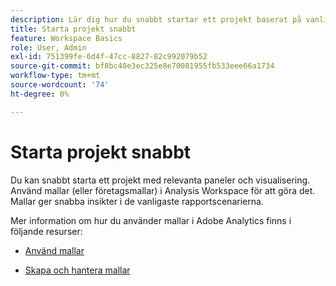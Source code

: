 ```yaml
---
description: Lär dig hur du snabbt startar ett projekt baserat på vanliga rapportscenarier med hjälp av mallar i Analysis Workspace.
title: Starta projekt snabbt
feature: Workspace Basics
role: User, Admin
exl-id: 751399fe-6d4f-47cc-8827-82c992079b52
source-git-commit: bf8bc40e3ec325e8e70081955fb533eee66a1734
workflow-type: tm+mt
source-wordcount: '74'
ht-degree: 0%

---
```


# Starta projekt snabbt

Du kan snabbt starta ett projekt med relevanta paneler och visualisering. Använd mallar (eller företagsmallar) i Analysis Workspace för att göra det. Mallar ger snabba insikter i de vanligaste rapportscenarierna.

Mer information om hur du använder mallar i Adobe Analytics finns i följande resurser:

* [Använd mallar](/help/analyze/analysis-workspace/templates/use-templates.md)

* [Skapa och hantera mallar](/help/analyze/analysis-workspace/templates/create-templates.md)

